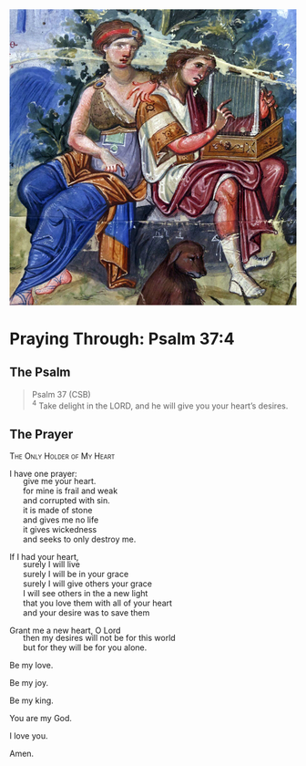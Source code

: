 <img class="intro-right" src="art-paris-psalter.jpg">

<style>
  li {list-style-type: none;}
  p + ul {
    margin-top: -18px;
}
</style>

# Praying Through: Psalm 37:4

## The Psalm

>Psalm 37 (CSB)  
><sup>4</sup> Take delight in the LORD, and he will give you your heart’s desires. 

## The Prayer

<div style="font-variant: small-caps;">
The Only Holder of My Heart
</div>

I have one prayer:
* give me your heart.
* for mine is frail and weak
* and corrupted with sin.
* it is made of stone
* and gives me no life
* it gives wickedness
* and seeks to only destroy me.

If I had your heart,
* surely I will live
* surely I will be in your grace
* surely I will give others your grace
* I will see others in the a new light
* that you love them with all of your heart
* and your desire was to save them

Grant me a new heart, O Lord
* then my desires will not be for this world
* but for they will be for you alone.

Be my love.

Be my joy.

Be my king.

You are my God.

I love you.

Amen.
